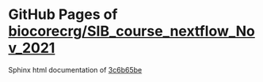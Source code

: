 GitHub Pages of [biocorecrg/SIB_course_nextflow_Nov_2021](https://github.com/biocorecrg/SIB_course_nextflow_Nov_2021.git)
===
Sphinx html documentation of [3c6b65be](https://github.com/biocorecrg/SIB_course_nextflow_Nov_2021/tree/3c6b65be9ac869f3213dbf37b84e6e350ba0e272)
